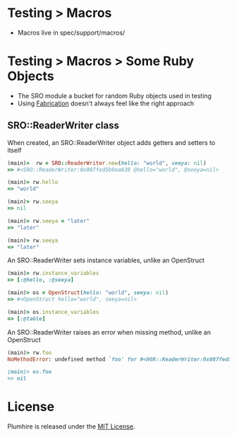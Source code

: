 Testing > Macros
================

* Macros live in spec/support/macros/

Testing > Macros > Some Ruby Objects
=============================

* The SRO module a bucket for random Ruby objects used in testing
* Using [Fabrication](http://www.fabricationgem.org/) doesn't always feel like the right approach

## SRO::ReaderWriter class

When created, an SRO::ReaderWriter object adds getters and setters to itself
```ruby
(main)>  rw = SRO::ReaderWriter.new(hello: "world", seeya: nil)
=> #<SRO::ReaderWriter:0x007fed5b9ea638 @hello="world", @seeya=nil>

(main)> rw.hello
=> "world"

(main)> rw.seeya
=> nil

(main)> rw.seeya = "later"
=> "later"

(main)> rw.seeya
=> "later"
```

An SRO::ReaderWriter sets instance variables, unlike an OpenStruct
```ruby
(main)> rw.instance_variables
=> [:@hello, :@seeya]

(main)> os = OpenStruct(hello: "world", seeya: nil)
=> #<OpenStruct hello="world", seeya=nil>

(main)> os.instance_variables
=> [:@table]
```

An SRO::ReaderWriter raises an error when missing method, unlike an OpenStruct
```ruby
(main)> rw.foo
NoMethodError: undefined method `foo' for #<NGR::ReaderWriter:0x007fed5c6cd328 @hello="world", @seeya=nil>

(main)> os.foo
=> nil
```



License
=======

Plumhire is released under the [MIT License](http://www.opensource.org/licenses/MIT).
